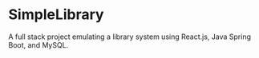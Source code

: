 # SimpleLibrary
A full stack project emulating a library system using React.js, Java Spring Boot, and MySQL.
